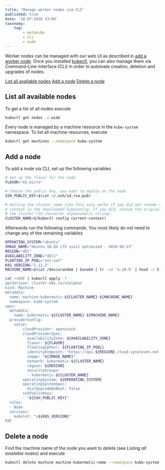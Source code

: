 ```yaml
---
title: 'Manage worker nodes via CLI'
published: true
date: '18-07-2018 13:00'
taxonomy:
    tag:
        - metakube
        - cli
        - node
---
```


Worker nodes can be managed with our web UI as described in [add a worker node](../08.add-a-worker-node/default.en.md). Once you installed [kubectl](../07.using-kubectl/default.en.md), you can also manage them via Command-Line-Interface (CLI) in order to automate creation, deletion and upgrades of nodes.

[List all available nodes](#list-all-available-nodes)
[Add a node](#add-a-node)
[Delete a node](#delete-a-node)

## List all available nodes

To get a list of all nodes execute

```bash
kubectl get nodes -o wide
```

Every node is managed by a machine resource in the `kube-system` namespace. To list all machine resources, execute

```bash
kubectl get machines --namespace kube-system
```

## Add a node

To add a node via CLI, set up the following variables

```bash
# Set up the flavor for the node
FLAVOR="m1.micro"

# Choose the public key, you want to deploy on the node
SSH_PUBLIC_KEY=$(cat ~/.ssh/id_rsa.pub)

# Getting the cluster name like this only works if you did not rename the
# context in the downloaded kubeconfig. If you did, choose the original name of
# the cluster (10 character alphanumeric string).
CLUSTER_NAME=$(kubectl config current-context)
```

Afterwards run the following commands. You most likely do not need to change any of the remaining variables

```bash
OPERATING_SYSTEM="ubuntu"
IMAGE_NAME="Ubuntu 18.04 LTS sys11 optimized - 2018-08-13"
REGION="dbl"
AVAILABILITY_ZONE="dbl1"
FLOATING_IP_POOL="ext-net"
K8S_VERSION="1.12.2"
MACHINE_NAME=$(cat /dev/urandom | base64 | tr -cd 'a-z0-9' | head -c 5)

cat <<EOF | kubectl apply -f -
apiVersion: cluster.k8s.io/v1alpha1
kind: Machine
metadata:
  name: machine-kubermatic-${CLUSTER_NAME}-${MACHINE_NAME}
  namespace: kube-system  
spec:
  metadata:
    name: kubermatic-${CLUSTER_NAME}-${MACHINE_NAME}
  providerConfig:
    value:
        cloudProvider: openstack
        cloudProviderSpec:
          availabilityZone: ${AVAILABILITY_ZONE}
          flavor: ${FLAVOR}
          floatingIpPool: ${FLOATING_IP_POOL}
          identityEndpoint: "https://api.${REGION}.cloud.syseleven.net:5000/v3"
          image: "${IMAGE_NAME}"
          network: kubermatic-${CLUSTER_NAME}
          region: ${REGION}
          securityGroups:
          - kubermatic-${CLUSTER_NAME}
        operatingSystem: ${OPERATING_SYSTEM}
        operatingSystemSpec:
          distUpgradeOnBoot: false
        sshPublicKeys:
        - "${SSH_PUBLIC_KEY}"
  roles:
  - Node
  versions:
    kubelet: "v${K8S_VERSION}"
EOF
```

## Delete a node

Find the machine name of the node you want to delete (see _Listing all available nodes_) and execute

```bash
kubectl delete machine machine-kubermatic-name --namespace kube-system
```
